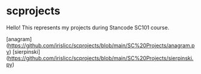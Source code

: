 # scprojects
Hello!
This represents my projects during Stancode SC101 course.

[anagram] (https://github.com/irislicc/scprojects/blob/main/SC%20Projects/anagram.py)
[sierpinski] (https://github.com/irislicc/scprojects/blob/main/SC%20Projects/sierpinski.py)
